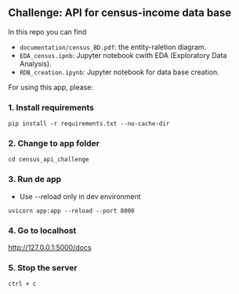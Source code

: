 ## Challenge: API for census-income data base

In this repo you can find

- `documentation/census_BD.pdf`: the entity-raletion diagram.
- `EDA_census.ipnb`: Jupyter notebook cwith EDA (Exploratory Data Analysis).
- `RDB_creation.ipynb`: Jupyter notebook for data base creation.

For using this app, please:

### 1. Install requirements
```
pip install -r requirements.txt --no-cache-dir
```

### 2. Change to app folder
```
cd census_api_challenge
```

### 3. Run de app
* Use --reload only in dev environment
```
uvicorn app:app --reload --port 8000
```

### 4. Go to localhost
http://127.0.0.1:5000/docs

### 5. Stop the server
```
ctrl + c
```
